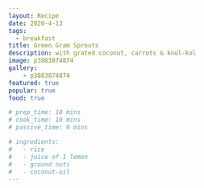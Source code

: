 ```yaml
---
layout: Recipe
date: 2020-4-13
tags:
  - breakfast
title: Green Gram Sprouts
description: with grated coconut, carrots & knol-kol
image: p3883874874
gallery:
    - p3883874874
featured: true
popular: true
food: true

# prep_time: 10 mins
# cook_time: 10 mins
# passive_time: 0 mins

# ingredients:
#   - rice
#   - juice of 1 lemon
#   - ground nuts
#   - coconut-oil
---
```




